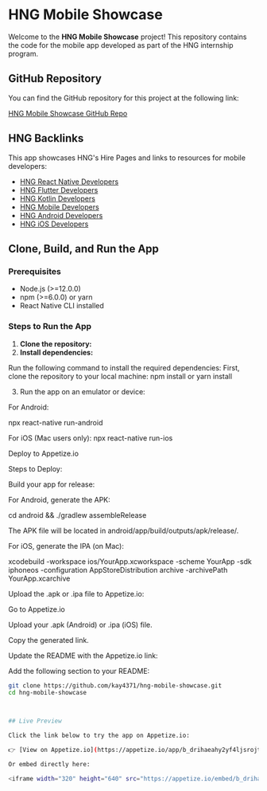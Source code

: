 # HNG Mobile Showcase

Welcome to the **HNG Mobile Showcase** project! This repository contains the code for the mobile app developed as part of the HNG internship program.

## GitHub Repository

You can find the GitHub repository for this project at the following link:

[HNG Mobile Showcase GitHub Repo](https://github.com/kay4371/hng-mobile-showcase)

## HNG Backlinks

This app showcases HNG's Hire Pages and links to resources for mobile developers:

- [HNG React Native Developers](https://hng.tech/hire/react-native-developers)
- [HNG Flutter Developers](https://hng.tech/hire/flutter-developers)
- [HNG Kotlin Developers](https://hng.tech/hire/kotlin-developers)
- [HNG Mobile Developers](https://hng.tech/hire/mobile-developers)
- [HNG Android Developers](https://hng.tech/hire/android-developers)
- [HNG iOS Developers](https://hng.tech/hire/ios-developers)

## Clone, Build, and Run the App

### Prerequisites

- Node.js (>=12.0.0)
- npm (>=6.0.0) or yarn
- React Native CLI installed

### Steps to Run the App

1. **Clone the repository:**
2. **Install dependencies:**

Run the following command to install the required dependencies:
   First, clone the repository to your local machine:
   npm install
   or
   yarn install

3. Run the app on an emulator or device:

For Android:

npx react-native run-android

For iOS (Mac users only):
npx react-native run-ios


Deploy to Appetize.io

Steps to Deploy:

Build your app for release:

For Android, generate the APK:

cd android && ./gradlew assembleRelease

The APK file will be located in android/app/build/outputs/apk/release/.

For iOS, generate the IPA (on Mac):

xcodebuild -workspace ios/YourApp.xcworkspace -scheme YourApp -sdk iphoneos -configuration AppStoreDistribution archive -archivePath YourApp.xcarchive

Upload the .apk or .ipa file to Appetize.io:

Go to Appetize.io

Upload your .apk (Android) or .ipa (iOS) file.

Copy the generated link.

Update the README with the Appetize.io link:

Add the following section to your README:


   ```bash
   git clone https://github.com/kay4371/hng-mobile-showcase.git
   cd hng-mobile-showcase



   ## Live Preview

Click the link below to try the app on Appetize.io:

👉 [View on Appetize.io](https://appetize.io/app/b_drihaeahy2yf4ljsrojtu4m7ai)

Or embed directly here:

<iframe width="320" height="640" src="https://appetize.io/embed/b_drihaeahy2yf4ljsrojtu4m7ai" frameborder="0" scrolling="no"></iframe>


